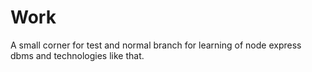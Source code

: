 # Work
A small corner for test and normal branch for learning of node express dbms and technologies like that.

